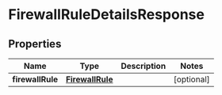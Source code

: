 
# FirewallRuleDetailsResponse

## Properties
Name | Type | Description | Notes
------------ | ------------- | ------------- | -------------
**firewallRule** | [**FirewallRule**](FirewallRule.md) |  |  [optional]



